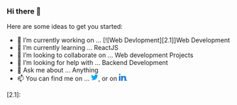 ### Hi there 👋


Here are some ideas to get you started:

- 🔭 I’m currently working on ... [![Web Devlopment][2.1]]Web Development
- 🌱 I’m currently learning ... ReactJS
- 👯 I’m looking to collaborate on ... Web development Projects
- 🤔 I’m looking for help with ... Backend Development
- 💬 Ask me about ... Anything
- 📫 You can find me on ... [![Twitter][1.2]][1], or on [![LinkedIn][2.2]][2].
<!-- Actual text -->



<!-- Icons -->

[1.2]:  https://github.com/imInde09/imInde09/blob/main/twitter%20(2).png
[2.2]:https://github.com/imInde09/imInde09/blob/main/linkedin.png
[2.1]:

<!-- Links to your social media accounts -->

[1]: https://twitter.com/prathamesho
[2]:www.linkedin.com/in/prathameshinde
 

